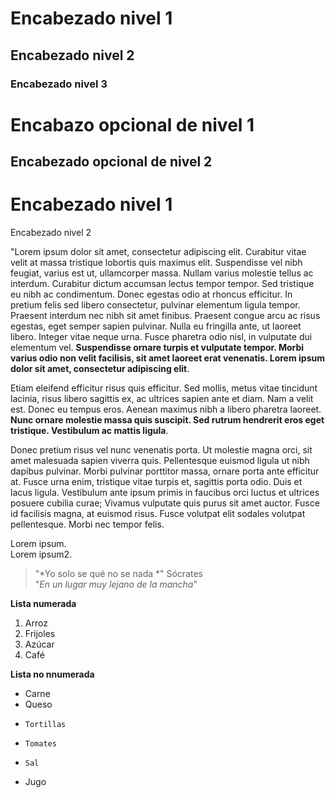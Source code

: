 # Encabezado nivel 1  
## Encabezado nivel 2  
### Encabezado nivel 3  
Encabazo opcional de nivel 1
============================  
Encabezado opcional de nivel 2
-----------------------------  
<h1>Encabezado nivel 1</h1>  
</h2>Encabezado nivel 2</h2>  


"Lorem ipsum dolor sit amet, consectetur adipiscing elit. Curabitur vitae velit at massa tristique lobortis quis maximus elit. Suspendisse vel nibh feugiat, varius est ut, ullamcorper massa. Nullam varius molestie tellus ac interdum. Curabitur dictum accumsan lectus tempor tempor. Sed tristique eu nibh ac condimentum. Donec egestas odio at rhoncus efficitur. In pretium felis sed libero consectetur, pulvinar elementum ligula tempor. Praesent interdum nec nibh sit amet finibus. Praesent congue arcu ac risus egestas, eget semper sapien pulvinar. Nulla eu fringilla ante, ut laoreet libero. Integer vitae neque urna. Fusce pharetra odio nisl, in vulputate dui elementum vel. **Suspendisse ornare turpis et vulputate tempor. Morbi varius odio non velit facilisis, sit amet laoreet erat venenatis. Lorem ipsum dolor sit amet, consectetur adipiscing elit**.

Etiam eleifend efficitur risus quis efficitur. Sed mollis, metus vitae tincidunt lacinia, risus libero sagittis ex, ac ultrices sapien ante et diam. Nam a velit est. Donec eu tempus eros. Aenean maximus nibh a libero pharetra laoreet. __Nunc ornare molestie massa quis suscipit. Sed rutrum hendrerit eros eget tristique. Vestibulum ac mattis ligula__.

Donec pretium risus vel nunc venenatis porta. Ut molestie magna orci, sit amet malesuada sapien viverra quis. Pellentesque euismod ligula ut nibh dapibus pulvinar. Morbi pulvinar porttitor massa, ornare porta ante efficitur at. Fusce urna enim, tristique vitae turpis et, sagittis porta odio. Duis et lacus ligula. Vestibulum ante ipsum primis in faucibus orci luctus et ultrices posuere cubilia curae; Vivamus vulputate quis purus sit amet auctor. Fusce id facilisis magna, at euismod risus. Fusce volutpat elit sodales volutpat pellentesque. Morbi nec tempor felis.

Lorem ipsum.  
Lorem ipsum2.  
> "*Yo solo se qué no se nada *" Sócrates  
> "*En un lugar muy lejano de la mancha*"

**Lista numerada**  
1. Arroz
2. Frijoles
3. Azúcar
4. Café 
 
**Lista no nnumerada**
- Carne  
- Queso  
-     Tortillas
-     Tomates
-     Sal
- Jugo  
